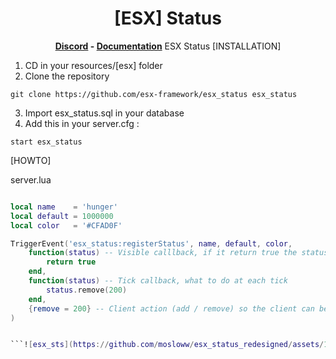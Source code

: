 <h1 align='center'>[ESX] Status</a></h1><p align='center'><b><a href='https://discord.esx-framework.org/'>Discord</a> - <a href='https://documentation.esx-framework.org/legacy/installation'>Documentation</a></b></h5>
ESX Status
[INSTALLATION]

1) CD in your resources/[esx] folder
2) Clone the repository
```
git clone https://github.com/esx-framework/esx_status esx_status
```
3) Import esx_status.sql in your database
4) Add this in your server.cfg :

```
start esx_status
```

[HOWTO]

server.lua
```lua

local name    = 'hunger'
local default = 1000000
local color   = '#CFAD0F'

TriggerEvent('esx_status:registerStatus', name, default, color, 
	function(status) -- Visible calllback, if it return true the status will be visible
		return true
	end,
	function(status) -- Tick callback, what to do at each tick
		status.remove(200)
	end,
	{remove = 200} -- Client action (add / remove) so the client can be in sync with server
)


```![esx_sts](https://github.com/mosloww/esx_status_redesigned/assets/118264156/3a7b02ae-68c2-4359-8d8e-78f6133f2dd1)


